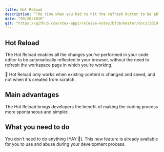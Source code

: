 ```yaml
---
title: Hot Reload
description: “The time when you had to hit the refresh button to be able to see your code changes is long gone thanks to our Hot Reload.”
date: “09/20/2019"
git: “https://github.com/vtex-apps/release-notes/blob/master/docs/2019-week-37/hot-reload.md”
---
```


## Hot Reload 

The Hot Reload enables all the changes you've performed in your code editor to be automatically reflected in your browser, without the need to refresh the workspace page in which you're working.

:eyes: Hot Reload only works when existing content is changed and saved, and not when it's created from scratch. 

## Main advantages

The Hot Reload brings developers the benefit of making the coding process more spontaneous and simpler.

## What you need to do

You don't need to do anything (YAY :tada:). This new feature is already available for you to use and abuse during your development process.
